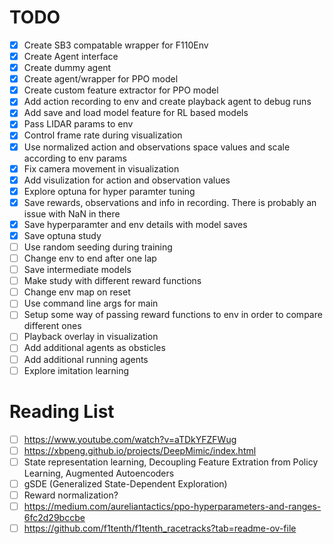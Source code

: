 # TODO

- [x] Create SB3 compatable wrapper for F110Env
- [x] Create Agent interface
- [x] Create dummy agent
- [x] Create agent/wrapper for PPO model
- [x] Create custom feature extractor for PPO model
- [x] Add action recording to env and create playback agent to debug runs
- [x] Add save and load model feature for RL based models
- [x] Pass LIDAR params to env
- [x] Control frame rate during visualization
- [x] Use normalized action and observations space values and scale according to env params
- [x] Fix camera movement in visualization
- [x] Add visulization for action and observation values
- [x] Explore optuna for hyper paramter tuning
- [x] Save rewards, observations and info in recording. There is probably an issue with NaN in there
- [x] Save hyperparamter and env details with model saves
- [x] Save optuna study
- [ ] Use random seeding during training
- [ ] Change env to end after one lap
- [ ] Save intermediate models
- [ ] Make study with different reward functions
- [ ] Change env map on reset
- [ ] Use command line args for main
- [ ] Setup some way of passing reward functions to env in order to compare different ones
- [ ] Playback overlay in visualization
- [ ] Add additional agents as obsticles 
- [ ] Add additional running agents
- [ ] Explore imitation learning

# Reading List
- [ ] https://www.youtube.com/watch?v=aTDkYFZFWug
- [ ] https://xbpeng.github.io/projects/DeepMimic/index.html
- [ ] State representation learning, Decoupling Feature Extration from Policy Learning, Augmented Autoencoders
- [ ] gSDE (Generalized State-Dependent Exploration)
- [ ] Reward normalization?
- [ ] https://medium.com/aureliantactics/ppo-hyperparameters-and-ranges-6fc2d29bccbe
- [ ] https://github.com/f1tenth/f1tenth_racetracks?tab=readme-ov-file
